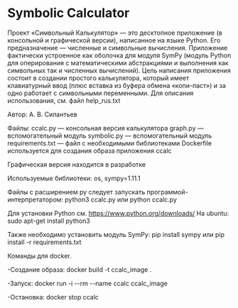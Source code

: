 # Symbolic Calculator
Проект «Символьный Калькулятор» — это десктопное приложение (в консольной и графической версии), написанное на языке Python.
Его предназначение — численные и символьные вычисления.
Приложение фактически устроенное как оболочка для модуля SymPy (модуль Python для оперирования с математическими абстракциями и выполнения как символьных так и численных вычислений).
Цель написания приложения состоит в создании простого калькулятора, который имеет клавиатурный ввод (плюс вставка из буфера обмена «копи-паст») и за одно работает с символьными переменными.
Для описания использования, см. файл help_rus.txt

Автор: А. В. Силантьев

Файлы:
ccalc.py — консольная версия калькулятора
graph.py — вспомогательный модуль
symbolic.py — вспомогательный модуль
requirements.txt — файл с необходимыми библиотеками
Dockerfile используется для создания образа приложения ccalc

Графическая версия находится в разработке

Используемые библиотеки:
os, sympy=1.11.1

Файлы с расширением py следует запускать программой-интерпретатором:
python3 ccalc.py
или
python ccalc.py

Для установки Python см. https://www.python.org/downloads/
На ubuntu:
sudo apt-get install python3

Также необходимо установить модуль SymPy:
pip install sympy
или
pip install -r requirements.txt

Команды для docker.

-Создание образа:
docker build -t ccalc_image .

-Запуск:
docker run -i --rm --name ccalc ccalc_image

-Остановка:
docker stop ccalc

